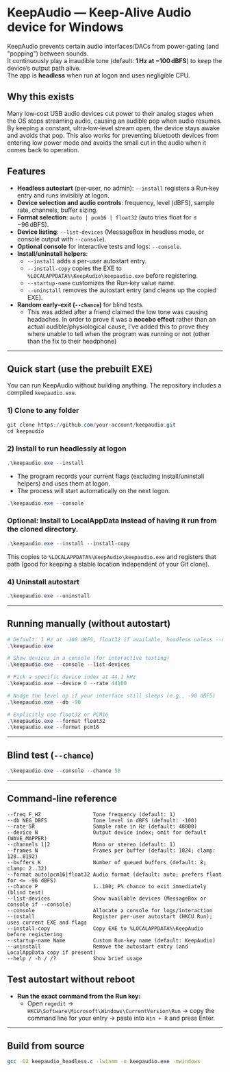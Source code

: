 # KeepAudio — Keep‑Alive Audio device for Windows

KeepAudio prevents certain audio interfaces/DACs from power‑gating (and "popping") between sounds.  
It continuously play a inaudible tone (default: **1 Hz at −100 dBFS**) to keep the device’s output path alive.  
The app is **headless** when run at logon and uses negligible CPU.

## Why this exists

Many low‑cost USB audio devices cut power to their analog stages when the OS stops streaming audio, causing an audible pop when audio resumes. By keeping a constant, ultra‑low‑level stream open, the device stays awake and avoids that pop.
This also works for preventing bluetooth devices from entering low power mode and avoids the small cut in the audio when it comes back to operation.

## Features

- **Headless autostart** (per‑user, no admin): `--install` registers a Run‑key entry and runs invisibly at logon.
- **Device selection and audio controls**: frequency, level (dBFS), sample rate, channels, buffer sizing.
- **Format selection**: `auto | pcm16 | float32` (auto tries float for ≤ −96 dBFS).
- **Device listing**: `--list-devices` (MessageBox in headless mode, or console output with `--console`).
- **Optional console** for interactive tests and logs: `--console`.
- **Install/uninstall helpers**:
  - `--install` adds a per-user autostart entry.
  - `--install-copy` copies the EXE to `%LOCALAPPDATA%\KeepAudio\keepaudio.exe` before registering.
  - `--startup-name` customizes the Run‑key value name.
  - `--uninstall` removes the autostart entry (and cleans up the copied EXE).
- **Random early‑exit (`--chance`)** for blind tests.  
    - This was added after a friend claimed the low tone was causing headaches. In order to prove it was a **nocebo effect** rather than an actual audible/physiological cause, I've added this to prove they where unable to tell when the program was running or not (other than the fix to their headphone)

---

## Quick start (use the prebuilt EXE)

You can run KeepAudio without building anything. The repository includes a compiled `keepaudio.exe`.

### 1) Clone to any folder

```powershell
git clone https://github.com/your-account/keepaudio.git
cd keepaudio
```

### 2) Install to run headlessly at logon

```powershell
.\keepaudio.exe --install
```
- The program records your current flags (excluding install/uninstall helpers) and uses them at logon.
- The process will start automatically on the next logon.  

```powershell
.\keepaudio.exe --console
```

### Optional: Install to LocalAppData instead of having it run from the cloned directory.

```powershell
.\keepaudio.exe --install --install-copy
```

This copies to `%LOCALAPPDATA%\KeepAudio\keepaudio.exe` and registers that path (good for keeping a stable location independent of your Git clone).

### 4) Uninstall autostart

```powershell
.\keepaudio.exe --uninstall
```

---

## Running manually (without autostart)

```powershell
# Default: 1 Hz at -100 dBFS, float32 if available, headless unless --console is passed
.\keepaudio.exe

# Show devices in a console (for interactive testing)
.\keepaudio.exe --console --list-devices

# Pick a specific device index at 44.1 kHz
.\keepaudio.exe --device 0 --rate 44100

# Nudge the level up if your interface still sleeps (e.g., -90 dBFS)
.\keepaudio.exe --db -90

# Explicitly use float32 or PCM16
.\keepaudio.exe --format float32
.\keepaudio.exe --format pcm16
```

---

## Blind test (`--chance`)

```powershell
.\keepaudio.exe --console --chance 50
```

---

## Command-line reference

```
--freq F_HZ                 Tone frequency (default: 1)
--db NEG_DBFS               Tone level in dBFS (default: -100)
--rate SR                   Sample rate in Hz (default: 48000)
--device N                  Output device index; omit for default (WAVE_MAPPER)
--channels 1|2              Mono or stereo (default: 1)
--frames N                  Frames per buffer (default: 1024; clamp: 128..8192)
--buffers K                 Number of queued buffers (default: 8; clamp: 2..32)
--format auto|pcm16|float32 Audio format (default: auto; prefers float for <= -96 dBFS)
--chance P                  1..100; P% chance to exit immediately (blind test)
--list-devices              Show available devices (MessageBox or console if --console)
--console                   Allocate a console for logs/interaction
--install                   Register per-user autostart (HKCU Run); uses current EXE and flags
--install-copy              Copy EXE to %LOCALAPPDATA%\KeepAudio before registering
--startup-name Name         Custom Run-key name (default: KeepAudio)
--uninstall                 Remove the autostart entry (and LocalAppData copy if present)
--help / -h / /?            Show brief usage
```

## Test autostart without reboot

- **Run the exact command from the Run key:**
  - Open `regedit` → `HKCU\Software\Microsoft\Windows\CurrentVersion\Run` → copy the command line for your entry → paste into `Win + R` and press Enter.
---

## Build from source

```bash
gcc -O2 keepaudio_headless.c -lwinmm -o keepaudio.exe -mwindows
```